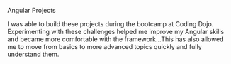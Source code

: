 Angular Projects

I was able to build these projects during the bootcamp at Coding Dojo. Experimenting with these challenges helped me improve my Angular skills and became more comfortable with the framework...This has also allowed me to move from basics to more advanced topics quickly and fully understand them.
